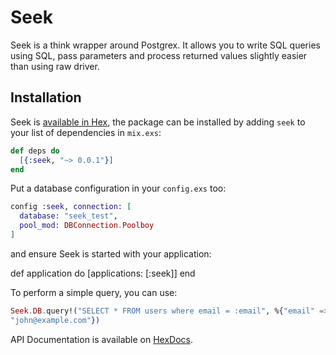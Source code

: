 # Seek

Seek is a think wrapper around Postgrex. It allows you to write SQL
queries using SQL, pass parameters and process returned values slightly
easier than using raw driver.

## Installation

Seek is [available in Hex](https://hex.pm/), the package can be installed
by adding `seek` to your list of dependencies in `mix.exs`:

```elixir
def deps do
  [{:seek, "~> 0.0.1"}]
end
```

Put a database configuration in your `config.exs` too:

```elixir
config :seek, connection: [
  database: "seek_test",
  pool_mod: DBConnection.Poolboy
]
```

and ensure Seek is started with your application:

def application do
  [applications: [:seek]]
end


To perform a simple query, you can use:

```elixir
Seek.DB.query!("SELECT * FROM users where email = :email", %{"email" =>
"john@example.com"})
```

API Documentation is available on [HexDocs](https://hexdocs.pm/seek).

